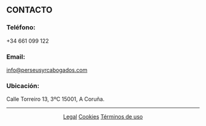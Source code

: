 ## CONTACTO

### Teléfono:
+34 661 099 122

### Email:
info@perseusyrcabogados.com

### Ubicación:
Calle Torreiro 13, 3ºC
15001, A Coruña.

----------------------------------------------------------------------------------------------------------------------------------------
<p align="center">
  <a href="https://perseusyrcabogados.com/legal.html" title="Legal">Legal</a>
  <a href="https://perseusyrcabogados.com/cookies.html" title="Cookies">Cookies</a>
  <a href="https://perseusyrcabogados.com/terminos.html" title="Términos de uso">Términos de uso</a>
</p>
